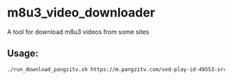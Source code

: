 # m8u3_video_downloader
A tool for download m8u3 videos from some sites

## Usage:
```bash
./run_download_pangzitv.sh https://m.pangzitv.com/vod-play-id-49553-src-1-num-1.html
```
